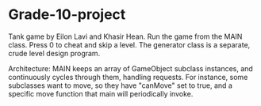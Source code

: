 # Grade-10-project
Tank game by Eilon Lavi and Khasir Hean.
Run the game from the MAIN class.
Press 0 to cheat and skip a level.
The generator class is a separate, crude level design program.

Architecture:
MAIN keeps an array of GameObject subclass instances, and continuously cycles through them, handling requests.
For instance, some subclasses want to move, so they have "canMove" set to true, and a specific move function that main
will periodically invoke.

